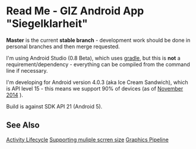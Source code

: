 # Read Me -  GIZ  Android App "Siegelklarheit" #

**Master** is the current **stable branch** - development work should be done in personal branches and then merge requested.

I'm using Android Studio (0.8 Beta), which uses [gradle](http://www.gradle.org/), but this is **not** a requirement/dependency - everything can be compiled from the command line if necessary.

I'm developing for Android version 4.0.3 (aka Ice Cream Sandwich), which is API level 15 - this means we support 90% of devices (as of [November 2014](https://developer.android.com/about/dashboards/index.html) ).

Build is against SDK API 21 (Android 5).

## See Also ##

[Activity Lifecycle](http://developer.android.com/reference/android/app/Activity.html)
[Supporting muliple scrren size](http://developer.android.com/guide/practices/screens_support.html)
[Graphics Pipeline](https://source.android.com/devices/graphics.html)







